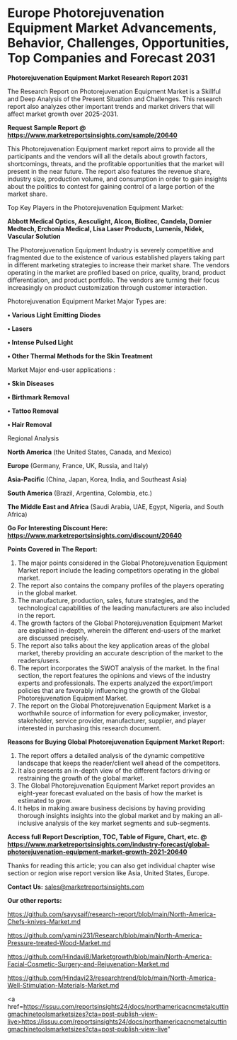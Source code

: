 # Europe Photorejuvenation Equipment Market Advancements, Behavior, Challenges, Opportunities, Top Companies and Forecast 2031

<strong>Photorejuvenation Equipment Market Research Report 2031</strong>

The Research Report on Photorejuvenation Equipment Market is a Skillful and Deep Analysis of the Present Situation and Challenges. This research report also analyzes other important trends and market drivers that will affect market growth over 2025-2031.

<strong>Request Sample Report @ <a href=https://www.marketreportsinsights.com/sample/20640>https://www.marketreportsinsights.com/sample/20640</a></strong>

This Photorejuvenation Equipment market report aims to provide all the participants and the vendors will all the details about growth factors, shortcomings, threats, and the profitable opportunities that the market will present in the near future. The report also features the revenue share, industry size, production volume, and consumption in order to gain insights about the politics to contest for gaining control of a large portion of the market share.

Top Key Players in the Photorejuvenation Equipment Market:

<strong>Abbott Medical Optics, Aesculight, Alcon, Biolitec, Candela, Dornier Medtech, Erchonia Medical, Lisa Laser Products, Lumenis, Nidek, Vascular Solution</strong>

The Photorejuvenation Equipment Industry is severely competitive and fragmented due to the existence of various established players taking part in different marketing strategies to increase their market share. The vendors operating in the market are profiled based on price, quality, brand, product differentiation, and product portfolio. The vendors are turning their focus increasingly on product customization through customer interaction.

Photorejuvenation Equipment Market Major Types are:

<strong>• Various Light Emitting Diodes

• Lasers

• Intense Pulsed Light

• Other Thermal Methods for the Skin Treatment</strong>

Market Major end-user applications :

<strong>• Skin Diseases

• Birthmark Removal

• Tattoo Removal

• Hair Removal</strong>

Regional Analysis

</u><strong><b>North America</b></strong> (the United States, Canada, and Mexico)

<strong><b>Europe </b></strong>(Germany, France, UK, Russia, and Italy)

<strong><b>Asia-Pacific</b></strong> (China, Japan, Korea, India, and Southeast Asia)

<strong><b>South America</b></strong> (Brazil, Argentina, Colombia, etc.)

<strong><b>The Middle East and Africa</b></strong> (Saudi Arabia, UAE, Egypt, Nigeria, and South Africa)

<strong>Go For Interesting Discount Here: <a href=https://www.marketreportsinsights.com/discount/20640>https://www.marketreportsinsights.com/discount/20640</a></strong>

<strong>Points Covered in The Report:</strong>
<ol>
  <li>The major points considered in the Global Photorejuvenation Equipment Market report include the leading competitors operating in the global market.</li>
  <li>The report also contains the company profiles of the players operating in the global market.</li>
  <li>The manufacture, production, sales, future strategies, and the technological capabilities of the leading manufacturers are also included in the report.</li>
  <li>The growth factors of the Global Photorejuvenation Equipment Market are explained in-depth, wherein the different end-users of the market are discussed precisely.</li>
  <li>The report also talks about the key application areas of the global market, thereby providing an accurate description of the market to the readers/users.</li>
  <li>The report incorporates the SWOT analysis of the market. In the final section, the report features the opinions and views of the industry experts and professionals. The experts analyzed the export/import policies that are favorably influencing the growth of the Global Photorejuvenation Equipment Market.</li>
  <li>The report on the Global Photorejuvenation Equipment Market is a worthwhile source of information for every policymaker, investor, stakeholder, service provider, manufacturer, supplier, and player interested in purchasing this research document.</li>
</ol>
<strong>Reasons for Buying Global Photorejuvenation Equipment Market Report:</strong>

<ol>
  <li>The report offers a detailed analysis of the dynamic competitive landscape that keeps the reader/client well ahead of the competitors.</li>
  <li>It also presents an in-depth view of the different factors driving or restraining the growth of the global market.</li>
  <li>The Global Photorejuvenation Equipment Market report provides an eight-year forecast evaluated on the basis of how the market is estimated to grow.</li>
  <li>It helps in making aware business decisions by having providing thorough insights insights into the global market and by making an all-inclusive analysis of the key market segments and sub-segments.</li>
</ol>
<strong>Access full Report Description, TOC, Table of Figure, Chart, etc. @ <a href=https://www.marketreportsinsights.com/industry-forecast/global-photorejuvenation-equipment-market-growth-2021-20640>https://www.marketreportsinsights.com/industry-forecast/global-photorejuvenation-equipment-market-growth-2021-20640</a></strong>


Thanks for reading this article; you can also get individual chapter wise section or region wise report version like Asia, United States, Europe.

<strong>Contact Us:</strong>
sales@marketreportsinsights.com

<strong>Our other reports:</strong>

<a href=https://github.com/sayysaif/research-report/blob/main/North-America-Chefs-knives-Market.md>https://github.com/sayysaif/research-report/blob/main/North-America-Chefs-knives-Market.md</a>

<a href=https://github.com/yamini231/Research/blob/main/North-America-Pressure-treated-Wood-Market.md>https://github.com/yamini231/Research/blob/main/North-America-Pressure-treated-Wood-Market.md</a>

<a href=https://github.com/Hindavi8/Marketgrowth/blob/main/North-America-Facial-Cosmetic-Surgery-and-Rejuvenation-Market.md>https://github.com/Hindavi8/Marketgrowth/blob/main/North-America-Facial-Cosmetic-Surgery-and-Rejuvenation-Market.md</a>

<a href=https://github.com/Hindavi23/researchtrend/blob/main/North-America-Well-Stimulation-Materials-Market.md>https://github.com/Hindavi23/researchtrend/blob/main/North-America-Well-Stimulation-Materials-Market.md</a>

<a href=https://issuu.com/reportsinsights24/docs/northamericacncmetalcuttingmachinetoolsmarketsizes?cta=post-publish-view-live>https://issuu.com/reportsinsights24/docs/northamericacncmetalcuttingmachinetoolsmarketsizes?cta=post-publish-view-live</a>"
